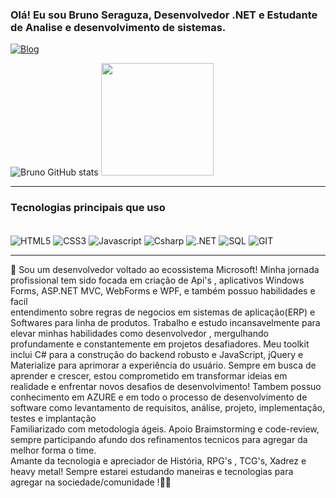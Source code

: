 ### Olá! Eu sou Bruno Seraguza, Desenvolvedor .NET e Estudante de Analise e desenvolvimento de sistemas.

[![Blog](https://img.shields.io/badge/LinkedIn-0077B5?style=for-the-badge&logo=linkedin&logoColor=white)](https://www.linkedin.com/in/bruno-seraguza/)

![Bruno GitHub stats](https://github-readme-stats.vercel.app/api?username=BrunoSeraguza&show_icons=true&theme=radical) 
    <img height="180em" src="https://github-readme-stats.vercel.app/api/top-langs/?username=BrunoSeraguza&layout=compact&langs_count=7&theme=dracula"/>
</div>
<hr>

### Tecnologias principais  que uso 
<div style="display: inlime_block"><br/>
  <img align="center" alt="HTML5" src="https://img.shields.io/badge/HTML5-E34F26?style=for-the-badge&logo=html5&logoColor=white"/>
   <img align="center" alt="CSS3"  src="https://img.shields.io/badge/CSS3-1572B6?style=for-the-badge&logo=css3&logoColor=white"/>
   <img align="center" alt="Javascript"  src="https://img.shields.io/badge/JavaScript-323330?style=for-the-badge&logo=javascript&logoColor=F7DF1E"/>
   <img align="center" alt="Csharp"  src="https://img.shields.io/badge/C%23-239120?style=for-the-badge&logo=c-sharp&logoColor=white"/>
   <img align="center" alt=".NET"  src="https://img.shields.io/badge/.NET-5C2D91?style=for-the-badge&logo=.net&logoColor=white"/>
   <img align="center" alt="SQL" src="https://img.shields.io/badge/Microsoft%20SQL%20Server-CC2927?style=for-the-badge&logo=microsoft%20sql%20server&logoColor=white"/>
   <img align="center" alt="GIT" src="https://img.shields.io/badge/GIT-E44C30?style=for-the-badge&logo=git&logoColor=white"/>
   </br?
   <br>
  
  
  </div>
  <hr>
  
   🚀 Sou um desenvolvedor voltado ao ecossistema Microsoft! Minha jornada profissional tem sido focada em criação de Api's , aplicativos Windows Forms, ASP.NET MVC, WebForms e WPF, e também possuo habilidades e facil  
   entendimento sobre regras de negocios  em sistemas de aplicação(ERP) e Softwares para linha de produtos.
   Trabalho e estudo incansavelmente para elevar minhas habilidades como desenvolvedor , mergulhando profundamente e constantemente em projetos desafiadores. Meu toolkit inclui C# para a construção do backend 
  robusto 
   e JavaScript, jQuery e Materialize para aprimorar a experiência do usuário.
   Sempre em busca de aprender e crescer, estou comprometido em transformar ideias em realidade e enfrentar novos desafios de desenvolvimento!
  Tambem possuo conhecimento em AZURE e em todo o processo de desenvolvimento de software como levantamento de requisitos, análise, projeto, implementação, testes e implantação<br>
  Familiarizado com metodologia ágeis.
  Apoio Braimstorming e code-review, sempre participando afundo dos refinamentos tecnicos para agregar da melhor forma o time.
  <br>
  Amante da tecnologia e apreciador de História,  RPG's , TCG's, Xadrez  e heavy metal!
  Sempre estarei estudando  maneiras e tecnologias para agregar na sociedade/comunidade !🤟🤘
  
  

